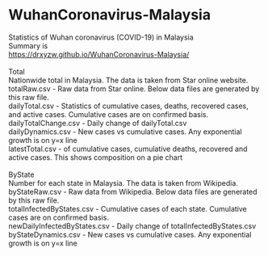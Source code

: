 # WuhanCoronavirus-Malaysia
Statistics of Wuhan coronavirus (COVID-19) in Malaysia<br>
Summary is<br>
https://drxyzw.github.io/WuhanCoronavirus-Malaysia/<br>
<br>
Total<br>
Nationwide total in Malaysia. The data is taken from Star online website.<br>
totalRaw.csv - Raw data from Star online. Below data files are generated by this raw file.<br>
dailyTotal.csv - Statistics of cumulative cases, deaths, recovered cases, and active cases. Cumulative cases are on confirmed basis.<br>
dailyTotalChange.csv - Daily change of dailyTotal.csv<br>
dailyDynamics.csv - New cases vs cumulative cases. Any exponential growth is on y=x line<br>
latestTotal.csv - of cumulative cases, cumulative deaths, recovered and active cases. This shows composition on a pie chart<br>
<br>
ByState<br>
Number for each state in Malaysia. The data is taken from Wikipedia.<br>
byStateRaw.csv - Raw data from Wikipedia. Below data files are generated by this raw file.<br>
totalInfectedByStates.csv - Cumulative cases of each state. Cumulative cases are on confirmed basis.<br>
newDailyInfectedByStates.csv - Daily change of totalInfectedByStates.csv<br>
byStateDynamics.csv - New cases vs cumulative cases. Any exponential growth is on y=x line<br>
<br>
